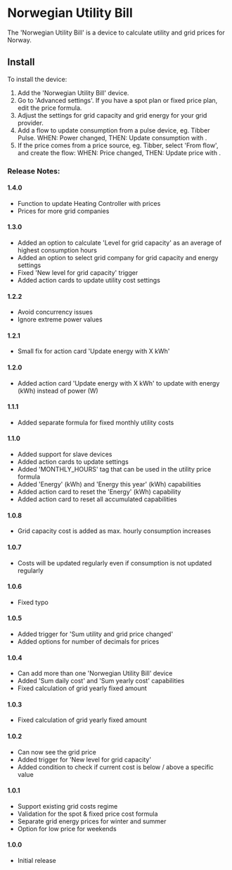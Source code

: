 # Norwegian Utility Bill

The 'Norwegian Utility Bill' is a device to calculate utility and grid prices for Norway.

## Install

To install the device:

1. Add the 'Norwegian Utility Bill' device.
2. Go to 'Advanced settings'.  If you have a spot plan or fixed price plan, edit the price formula.
3. Adjust the settings for grid capacity and grid energy for your grid provider.
4. Add a flow to update consumption from a pulse device, eg. Tibber Pulse.  WHEN: Power changed, THEN: Update consumption with <POWER>.
5. If the price comes from a price source, eg. Tibber, select 'From flow', and create the flow: WHEN: Price changed, THEN: Update price with <PRICE>.


### Release Notes:

#### 1.4.0

- Function to update Heating Controller with prices
- Prices for more grid companies

#### 1.3.0

- Added an option to calculate 'Level for grid capacity' as an average of highest consumption hours
- Added an option to select grid company for grid capacity and energy settings
- Fixed 'New level for grid capacity' trigger
- Added action cards to update utility cost settings

#### 1.2.2

- Avoid concurrency issues
- Ignore extreme power values

#### 1.2.1

- Small fix for action card 'Update energy with X kWh'

#### 1.2.0

- Added action card 'Update energy with X kWh' to update with energy (kWh) instead of power (W)

#### 1.1.1

- Added separate formula for fixed monthly utility costs

#### 1.1.0

- Added support for slave devices
- Added action cards to update settings
- Added 'MONTHLY_HOURS' tag that can be used in the utility price formula
- Added 'Energy' (kWh) and 'Energy this year' (kWh) capabilities
- Added action card to reset the 'Energy' (kWh) capability
- Added action card to reset all accumulated capabilities

#### 1.0.8

- Grid capacity cost is added as max. hourly consumption increases

#### 1.0.7

- Costs will be updated regularly even if consumption is not updated regularly

#### 1.0.6

- Fixed typo

#### 1.0.5

- Added trigger for 'Sum utility and grid price changed'
- Added options for number of decimals for prices

#### 1.0.4

- Can add more than one 'Norwegian Utility Bill' device
- Added 'Sum daily cost' and 'Sum yearly cost' capabilities
- Fixed calculation of grid yearly fixed amount

#### 1.0.3

- Fixed calculation of grid yearly fixed amount

#### 1.0.2

- Can now see the grid price
- Added trigger for 'New level for grid capacity'
- Added condition to check if current cost is below / above a specific value

#### 1.0.1

- Support existing grid costs regime
- Validation for the spot & fixed price cost formula
- Separate grid energy prices for winter and summer 
- Option for low price for weekends

#### 1.0.0

- Initial release
